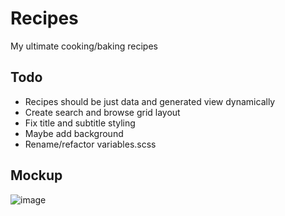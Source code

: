 # Recipes
My ultimate cooking/baking recipes

## Todo
- Recipes should be just data and generated view dynamically
- Create search and browse grid layout
- Fix title and subtitle styling
- Maybe add background
- Rename/refactor variables.scss


## Mockup
![image](https://user-images.githubusercontent.com/6375613/149506073-6cbf6a09-35ff-4839-adca-80ad7ae3c351.png)
